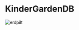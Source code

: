 # KinderGardenDB

![erdpilt](https://user-images.githubusercontent.com/54026268/133232759-a7b7cbc4-d234-4f2c-86d6-1ab25836b9a0.png)
